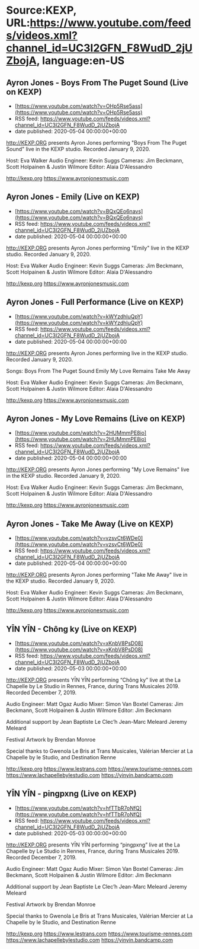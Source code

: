 # Source:KEXP, URL:https://www.youtube.com/feeds/videos.xml?channel_id=UC3I2GFN_F8WudD_2jUZbojA, language:en-US

## Ayron Jones - Boys From The Puget Sound (Live on KEXP)
 - [https://www.youtube.com/watch?v=OHp5Rse5ass](https://www.youtube.com/watch?v=OHp5Rse5ass)
 - RSS feed: https://www.youtube.com/feeds/videos.xml?channel_id=UC3I2GFN_F8WudD_2jUZbojA
 - date published: 2020-05-04 00:00:00+00:00

http://KEXP.ORG presents Ayron Jones performing "Boys From The Puget Sound" live in the KEXP studio. Recorded January 9, 2020.

Host: Eva Walker
Audio Engineer: Kevin Suggs
Cameras: Jim Beckmann, Scott Holpainen & Justin Wilmore
Editor: Alaia D'Alessandro

http://kexp.org
https://www.ayronjonesmusic.com

## Ayron Jones - Emily (Live on KEXP)
 - [https://www.youtube.com/watch?v=BQxQEo6navs](https://www.youtube.com/watch?v=BQxQEo6navs)
 - RSS feed: https://www.youtube.com/feeds/videos.xml?channel_id=UC3I2GFN_F8WudD_2jUZbojA
 - date published: 2020-05-04 00:00:00+00:00

http://KEXP.ORG presents Ayron Jones performing "Emily" live in the KEXP studio. Recorded January 9, 2020.

Host: Eva Walker
Audio Engineer: Kevin Suggs
Cameras: Jim Beckmann, Scott Holpainen & Justin Wilmore
Editor: Alaia D'Alessandro

http://kexp.org
https://www.ayronjonesmusic.com

## Ayron Jones - Full Performance (Live on KEXP)
 - [https://www.youtube.com/watch?v=kWYzdhluQpY](https://www.youtube.com/watch?v=kWYzdhluQpY)
 - RSS feed: https://www.youtube.com/feeds/videos.xml?channel_id=UC3I2GFN_F8WudD_2jUZbojA
 - date published: 2020-05-04 00:00:00+00:00

http://KEXP.ORG presents Ayron Jones performing live in the KEXP studio. Recorded January 9, 2020.

Songs:
Boys From The Puget Sound
Emily
My Love Remains
Take Me Away

Host: Eva Walker
Audio Engineer: Kevin Suggs
Cameras: Jim Beckmann, Scott Holpainen & Justin Wilmore
Editor: Alaia D'Alessandro

http://kexp.org
https://www.ayronjonesmusic.com

## Ayron Jones - My Love Remains (Live on KEXP)
 - [https://www.youtube.com/watch?v=2HUMmmPE8io](https://www.youtube.com/watch?v=2HUMmmPE8io)
 - RSS feed: https://www.youtube.com/feeds/videos.xml?channel_id=UC3I2GFN_F8WudD_2jUZbojA
 - date published: 2020-05-04 00:00:00+00:00

http://KEXP.ORG presents Ayron Jones performing "My Love Remains" live in the KEXP studio. Recorded January 9, 2020.

Host: Eva Walker
Audio Engineer: Kevin Suggs
Cameras: Jim Beckmann, Scott Holpainen & Justin Wilmore
Editor: Alaia D'Alessandro

http://kexp.org
https://www.ayronjonesmusic.com

## Ayron Jones - Take Me Away (Live on KEXP)
 - [https://www.youtube.com/watch?v=vzsvCt6WDe0](https://www.youtube.com/watch?v=vzsvCt6WDe0)
 - RSS feed: https://www.youtube.com/feeds/videos.xml?channel_id=UC3I2GFN_F8WudD_2jUZbojA
 - date published: 2020-05-04 00:00:00+00:00

http://KEXP.ORG presents Ayron Jones performing "Take Me Away" live in the KEXP studio. Recorded January 9, 2020.

Host: Eva Walker
Audio Engineer: Kevin Suggs
Cameras: Jim Beckmann, Scott Holpainen & Justin Wilmore
Editor: Alaia D'Alessandro

http://kexp.org
https://www.ayronjonesmusic.com

## YĪN YĪN - Chông ky (Live on KEXP)
 - [https://www.youtube.com/watch?v=xKnbV8PsD08](https://www.youtube.com/watch?v=xKnbV8PsD08)
 - RSS feed: https://www.youtube.com/feeds/videos.xml?channel_id=UC3I2GFN_F8WudD_2jUZbojA
 - date published: 2020-05-03 00:00:00+00:00

http://KEXP.ORG presents YĪN YĪN performing “Chông ky” live at the La Chapelle by Le Studio in Rennes, France, during Trans Musicales 2019. Recorded December 7, 2019.

Audio Engineer: Matt Ogaz
Audio Mixer: Simon Van Boxtel
Cameras: Jim Beckmann, Scott Holpainen & Justin Wilmore
Editor: Jim Beckmann

Additional support by 
Jean Baptiste Le Clec’h
Jean-Marc Meleard
Jeremy Meleard

Festival Artwork by Brendan Monroe

Special thanks to Gwenola Le Bris at Trans Musicales, Valérian Mercier at La Chapelle by le Studio, and Destination Renne

http://kexp.org
https://www.lestrans.com
https://www.tourisme-rennes.com
https://www.lachapellebylestudio.com
https://yinyin.bandcamp.com

## YĪN YĪN - pingpxng (Live on KEXP)
 - [https://www.youtube.com/watch?v=hfTTbR7oNfQ](https://www.youtube.com/watch?v=hfTTbR7oNfQ)
 - RSS feed: https://www.youtube.com/feeds/videos.xml?channel_id=UC3I2GFN_F8WudD_2jUZbojA
 - date published: 2020-05-03 00:00:00+00:00

http://KEXP.ORG presents YĪN YĪN performing “pingpxng” live at the La Chapelle by Le Studio in Rennes, France, during Trans Musicales 2019. Recorded December 7, 2019.

Audio Engineer: Matt Ogaz
Audio Mixer: Simon Van Boxtel
Cameras: Jim Beckmann, Scott Holpainen & Justin Wilmore
Editor: Jim Beckmann

Additional support by 
Jean Baptiste Le Clec’h
Jean-Marc Meleard
Jeremy Meleard

Festival Artwork by Brendan Monroe

Special thanks to Gwenola Le Bris at Trans Musicales, Valérian Mercier at La Chapelle by le Studio, and Destination Renne

http://kexp.org
https://www.lestrans.com
https://www.tourisme-rennes.com
https://www.lachapellebylestudio.com
https://yinyin.bandcamp.com

